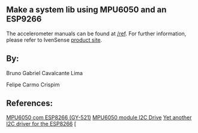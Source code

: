 ## Make a system lib using MPU6050 and an ESP9266

The accelerometer manuals can be found at [/ref](https://github.com/bglima/ESP8266-MPU6050/tree/master/refs). For further information, please refer to IvenSense [product site](https://www.invensense.com/products/motion-tracking/6-axis/mpu-6050/).

## By:

Bruno Gabriel Cavalcante Lima

Felipe Carmo Crispim


## References: 

[MPU6050 com ESP8266 (GY-521)](http://www.dobitaobyte.com.br/mpu6050-com-esp8266-gy-521/)
[MPU6050 module I2C Drive](http://www.esp8266-projects.com/2015/12/mailbag-mpu6050-module-i2c-driver-init.html/)
[Yet another I2C driver for the ESP8266](https://github.com/SuperHouse/esp-open-rtos/tree/master/extras/i2c)
[

